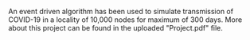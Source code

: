 An event driven algorithm has been used to simulate transmission of COVID-19 in a locality of 10,000 nodes for maximum of 300 days. More about this project can be found in the uploaded "Project.pdf" file. 
